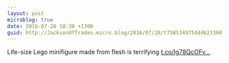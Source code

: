 ```yaml
---
layout: post
microblog: true
date: 2016-07-28 18:30 +1300
guid: http://JacksonOfTrades.micro.blog/2016/07/28/t758534975444623360.html
---
```

Life-size Lego minifigure made from flesh is terrifying [t.co/Ig78QcOFv...](https://t.co/Ig78QcOFvg)
